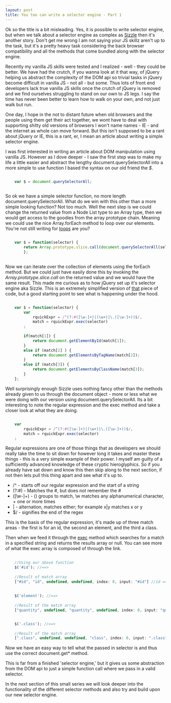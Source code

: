 ```yaml
---
layout: post
title: You too can write a selector engine - Part 1
---
```


Ok so the title is a bit misleading. Yes, it is possible to write selector engine, but when we talk about a selector engine as complex as [Sizzle](http://sizzlejs.com/)
then it's another story. Don't get me wrong I am not saying your JS skillz aren't up to the task, but it's a pretty heavy task considering the back browser compatibility and all 
the methods that come bundled along with the selector engine.
 
Recently my vanilla JS skills were tested and I realized - well - they could be better. We have had the crutch, if you wanna look at it that way, of jQuery helping us abstract the complexity 
of the DOM api so trivial tasks in jQuery become difficult in vanilla JS - not all - but some. Thus lots of front end developers lack true vanilla JS skills once the crutch of jQuery is removed
and we find ourselves struggling to stand on our own to JS legs. I say the time has never been better to learn how to walk on your own, and not just walk but run. 

One day, I hope in the not to distant future when old browsers and the people using them get their act together, we wont have to deal with supporting shitty old versions of browsers I won't name names - IE -
and the internet as whole can move forward. But this isn't supposed to be a rant about jQuery or IE, this is a rant, er, I mean an article about writing a simple selector engine.

I was first interested in writing an article about DOM manipulation using vanilla JS. However as I dove deeper - I saw the first step was to make my life a little easier and abstract the
lengthy document.querySelectorAll into a more simple to use function I based the syntax on our old friend the *$*.

```javascript

    var $ = document.querySelectorAll;
        
```

So ok we have a simple selector function, no more length document.querySelectorAll. What do we win with this other than a more simple looking function? Not too much. Well the next step is we could
change the returned value from a Node List type to an Array type, then we would get access to the goodies from the array prototype chain. Meaning we could use the nice Array.forEach method to loop over our
elements. You're not still writing for [loops](http://joelhooks.com/blog/2014/02/06/stop-writing-for-loops-start-using-underscorejs/) are you?

```javascript

    var $ = function(selector) {
        return Array.prototype.slice.call(document.querySelectorAll(selector));
        };
        
```

Now we can iterate over the collection of elements using the forEach method. But we could just have easily done this by invoking the *Array.prototype.slice.call* on the returned value and we would have the
same result. This made me curious as to how jQuery set up it's selector engine aka Sizzle. This is an extremely simplified version of [that](https://github.com/jquery/sizzle/blob/master/src/sizzle.js#L184)
piece of code, but a good starting point to see what is happening under the hood.

```javascript

    var $ = function(selector) {            
        var 
            rquickExpr = /^(?:#([\w-]+)|(\w+)|\.([\w-]+))$/,  
            match = rquickExpr.exec(selector)
        ;
    
        if(match[1]) {
            return document.getElementById(match[1]);
        }
        else if (match[2] ) {
            return document.getElementsByTagName(match[2]);
        }
        else if (match[3]) {
            return document.getElementsByClassName(match[3]);
        }
    };

```

Well surprisingly enough Sizzle uses nothing fancy other than the methods already given to us through the document object - more or less what we were doing with our version using document.querySelectorAll. 
Its a bit interesting to note the regular expression and the exec method and take a closer look at what they are doing.

```javascript

    var 
        rquickExpr = /^(?:#([\w-]+)|(\w+)|\.([\w-]+))$/,  
        match = rquickExpr.exec(selector)
    ;

```

Regular expressions are one of those things that as developers we should really take the time to sit down for however long it takes and master these things - this is a very simple example of their power. 
I myself am guilty of a sufficiently advanced knowledge of these cryptic hieroglyphics. So if you already have sat down and know this then skip along to the next section, if not then lets pull this thing apart
and see what it's up to. 

 * /^ - starts off our regular expression and the start of a string
 * (?:#) - Matches the #, but does not remember the #
 * ([\w-]+) - () groups to match, \w matches any alphanumerical character, + one or more times
 * | - alternation, matches either;  for example x|y matches x or y
 * $/ - signifies the end of the regex
 
This is the basis of the regular expression, it's made up of three match areas - the first is for an id, the second an element, and the third a class. 

Then when we feed it through the [exec](https://developer.mozilla.org/en-US/docs/Web/JavaScript/Reference/Global_Objects/RegExp/exec) method which searches for a match in a specified string and returns the
results array or null. You can see more of what the exec array is composed of through the link.

```javascript
    
    //Using our above function    
    $('#id'); //==>
    
    //Result of match array
    ["#id", "id", undefined, undefined, index: 0, input: "#id"] //id === match[1]
    
    
    $('element'); //==>
    
    //Result of the match array
    ["quantity", undefined, "quantity", undefined, index: 0, input: "quantity"] //element === match[2]


    $('.class'); //==>
    
    //Result of the match array
    [".class", undefined, undefined, "class", index: 0, input: ".class"] //class === match[3]
```

Now we have an easy way to tell what the passed in selector is and thus use the correct document.get* method. 

This is far from a finished 'selector engine,' but it gives us some abstraction from the DOM api to just a simple function call where we pass in a valid selector.

In the next section of this small series we will look deeper into the functionality of the different selector methods and also try and build upon our new selector engine.


